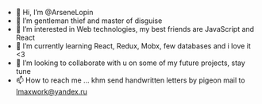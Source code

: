 - 👋 Hi, I’m @ArseneLopin
- :tophat: I’m gentleman thief and master of disguise
- 👀 I’m interested in Web technologies, my best friends are JavaScript and React
- 🌱 I’m currently learning React, Redux, Mobx, few databases and i love it <3
- 💞️ I’m looking to collaborate with u on some of my future projects, stay tune
- 📫 How to reach me ... khm send handwritten letters by pigeon mail to lmaxwork@yandex.ru

<!---
ArseneLopin/ArseneLopin is a ✨ special ✨ repository because its `README.md` (this file) appears on your GitHub profile.
You can click the Preview link to take a look at your changes.
--->
